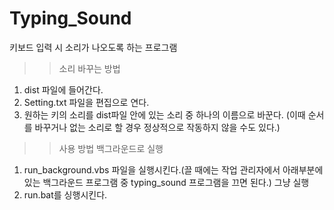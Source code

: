 # Typing_Sound
키보드 입력 시 소리가 나오도록 하는 프로그램

>>소리 바꾸는 방법
1. dist 파일에 들어간다.
2. Setting.txt 파일을 편집으로 연다.
3. 원하는 키의 소리를 dist파일 안에 있는 소리 중 하나의 이름으로 바꾼다. (이때 순서를 바꾸거나 없는 소리로 할 경우 정상적으로 작동하지 않을 수도 있다.)

>>사용 방법
백그라운드로 실행
1. run_background.vbs 파일을 실행시킨다.(끌 때에는 작업 관리자에서 아래부분에 있는 백그라운드 프로그램 중 typing_sound 프로그램을 끄면 된다.)
그냥 실행
1. run.bat를 싱행시킨다.
